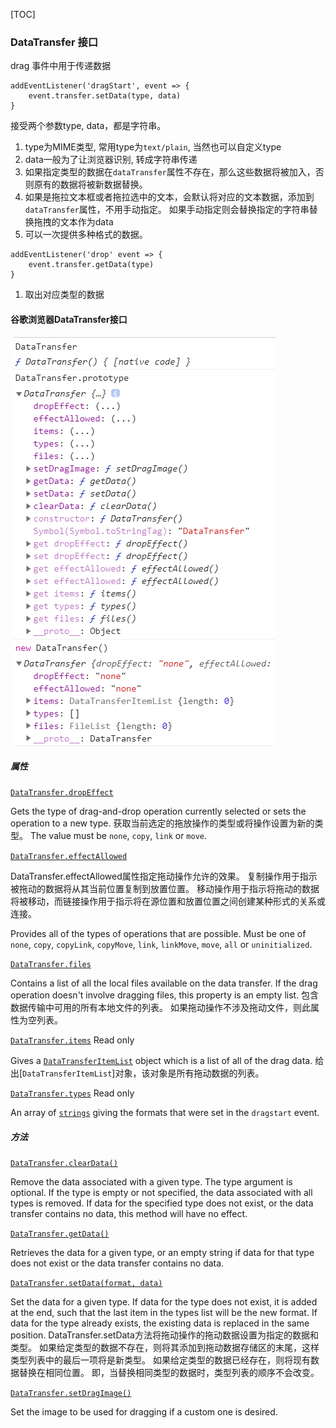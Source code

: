 [TOC]
### DataTransfer 接口

drag 事件中用于传递数据

```
addEventListener('dragStart', event => {
	event.transfer.setData(type, data)
} 
```
接受两个参数type, data，都是字符串。
1. type为MIME类型, 常用type为`text/plain`, 当然也可以自定义type
2. data一般为了让浏览器识别, 转成字符串传递
3. 如果指定类型的数据在`dataTransfer`属性不存在，那么这些数据将被加入，否则原有的数据将被新数据替换。
4. 如果是拖拉文本框或者拖拉选中的文本，会默认将对应的文本数据，添加到`dataTransfer`属性，不用手动指定。 如果手动指定则会替换指定的字符串替换拖拽的文本作为data
5. 可以一次提供多种格式的数据。

```
addEventListener('drop' event => {
	event.transfer.getData(type)
}
```

1. 取出对应类型的数据



#### 谷歌浏览器DataTransfer接口

​	![image-20200330095043973](./imgs/image-20200330095043973.png)

##### 属性

[`DataTransfer.dropEffect`](https://developer.mozilla.org/en-US/docs/Web/API/DataTransfer/dropEffect)

Gets the type of drag-and-drop operation currently selected or sets the operation to a new type. 
获取当前选定的拖放操作的类型或将操作设置为新的类型。
The value must be `none`, `copy`, `link` or `move`.

[`DataTransfer.effectAllowed`](https://developer.mozilla.org/en-US/docs/Web/API/DataTransfer/effectAllowed)

DataTransfer.effectAllowed属性指定拖动操作允许的效果。 复制操作用于指示被拖动的数据将从其当前位置复制到放置位置。 移动操作用于指示将拖动的数据将被移动，而链接操作用于指示将在源位置和放置位置之间创建某种形式的关系或连接。

Provides all of the types of operations that are possible. 
Must be one of `none`, `copy`, `copyLink`, `copyMove`, `link`, `linkMove`, `move`, `all` or `uninitialized`.

[`DataTransfer.files`](https://developer.mozilla.org/en-US/docs/Web/API/DataTransfer/files)

Contains a list of all the local files available on the data transfer. If the drag operation doesn't involve dragging files, this property is an empty list.
包含数据传输中可用的所有本地文件的列表。 如果拖动操作不涉及拖动文件，则此属性为空列表。

[`DataTransfer.items`](https://developer.mozilla.org/en-US/docs/Web/API/DataTransfer/items) Read only

Gives a [`DataTransferItemList`](https://developer.mozilla.org/en-US/docs/Web/API/DataTransferItemList) object which is a list of all of the drag data.
给出[`DataTransferItemList`]对象，该对象是所有拖动数据的列表。

[`DataTransfer.types`](https://developer.mozilla.org/en-US/docs/Web/API/DataTransfer/types) Read only

An array of [`strings`](https://developer.mozilla.org/en-US/docs/Web/API/DOMString) giving the formats that were set in the `dragstart` event.



##### 方法

[`DataTransfer.clearData()`](https://developer.mozilla.org/en-US/docs/Web/API/DataTransfer/clearData)

Remove the data associated with a given type. The type argument is optional. If the type is empty or not specified, the data associated with all types is removed. If data for the specified type does not exist, or the data transfer contains no data, this method will have no effect.

[`DataTransfer.getData()`](https://developer.mozilla.org/en-US/docs/Web/API/DataTransfer/getData)

Retrieves the data for a given type, or an empty string if data for that type does not exist or the data transfer contains no data.

[`DataTransfer.setData(format, data)`](https://developer.mozilla.org/en-US/docs/Web/API/DataTransfer/setData)

Set the data for a given type. If data for the type does not exist, it is added at the end, such that the last item in the types list will be the new format. If data for the type already exists, the existing data is replaced in the same position.
DataTransfer.setData方法将拖动操作的拖动数据设置为指定的数据和类型。 如果给定类型的数据不存在，则将其添加到拖动数据存储区的末尾，这样类型列表中的最后一项将是新类型。 如果给定类型的数据已经存在，则将现有数据替换在相同位置。 即，当替换相同类型的数据时，类型列表的顺序不会改变。



[`DataTransfer.setDragImage()`](https://developer.mozilla.org/en-US/docs/Web/API/DataTransfer/setDragImage)

Set the image to be used for dragging if a custom one is desired.
